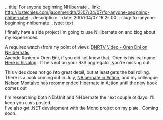 .. title: For anyone beginning NHibernate
.. link: http://lostechies.com/jasonmeridth/2007/04/07/for-anyone-beginning-nhibernate/
.. description: 
.. date: 2007/04/07 16:26:00
.. slug: for-anyone-beginning-nhibernate
.. type: text


I finally have a side project I'm going to use NHibernate on and blog about my experiences.  
  
A required watch (from my point of view): [DNRTV Video - Oren Eini on NHibernate.](http://dnrtv.com/default.aspx?showID=51)  
Ayende Rahien = Oren Eini, if you did not know that.  Oren is his real name.  [Here is his blog](http://www.lostechies.com/controlpanel/blogs/www.ayende.com/blog).  If he's not on your RSS aggregator, you're missing out.  


This video does not go into great detail, but at least gets the ball rolling. There is a book coming out in July, [NHibernate in Action](http://www.amazon.com/Nhibernate-Action-Pierre-Kuate/dp/1932394923), and my colleague [Nelson Montalvo](/blogs/nelson_montalvo/) has recommended [Hibernate in Action](http://www.amazon.com/Hibernate-Action-Christian-Bauer/dp/193239415X/ref=pd_bbs_sr_1/103-4906187-1315062?ie=UTF8&s=books&qid=1175974239&sr=1-1) until the new book comes out.

I'm researching both NDbUnit and NHibernate the next couple of days. I'll keep you guys posted.  
I've also got .NET development with the Mono project on my plate.  Coming soon.